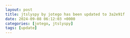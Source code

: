 ```yaml
---
layout: post
title: jtslyspy by jotego has been updated to 3a2e91f
date: 2024-09-08 06:12:03 +0000
categories: [jotego, jtslyspy]
tags: [update]
---
```



